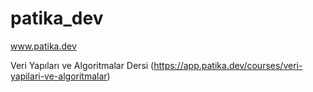 # patika_dev
www.patika.dev 

Veri Yapıları ve Algoritmalar Dersi 
(https://app.patika.dev/courses/veri-yapilari-ve-algoritmalar)

